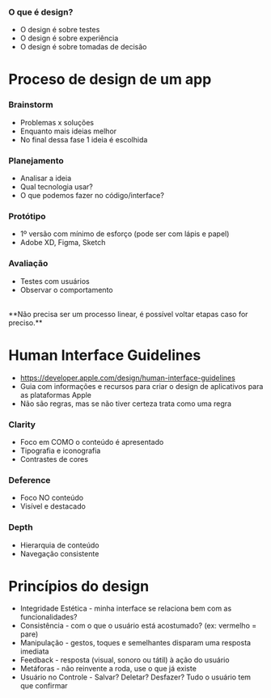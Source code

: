 ### O que é design?
- O design é sobre testes
- O design é sobre experiência
- O design é sobre tomadas de decisão

# Proceso de design de um app
### Brainstorm
- Problemas x soluções
- Enquanto mais ideias melhor
- No final dessa fase 1 ideia é escolhida
### Planejamento
- Analisar a ideia
- Qual tecnologia usar?
- O que podemos fazer no código/interface?
### Protótipo
- 1º versão com mínimo de esforço (pode ser com lápis e papel)
- Adobe XD, Figma, Sketch
### Avaliação
- Testes com usuários
- Observar o comportamento
<br>
**Não precisa ser um processo linear, é possível voltar etapas caso for preciso.**

# Human Interface Guidelines
- <https://developer.apple.com/design/human-interface-guidelines>
- Guia com informações e recursos para criar o design de aplicativos para as plataformas Apple
- Não são regras, mas se não tiver certeza trata como uma regra

### Clarity
- Foco em COMO o conteúdo é apresentado
- Tipografia e iconografia
- Contrastes de cores

### Deference
- Foco NO conteúdo
- Visível e destacado

### Depth
- Hierarquia de conteúdo
- Navegação consistente

# Princípios do design
- Integridade Estética - minha interface se relaciona bem com as funcionalidades?
- Consistência - com o que o usuário está acostumado? (ex: vermelho = pare)
- Manipulação - gestos, toques e semelhantes disparam uma resposta imediata
- Feedback - resposta (visual, sonoro ou tátil) à ação do usuário
- Metáforas - não reinvente a roda, use o que já existe
- Usuário no Controle - Salvar? Deletar? Desfazer? Tudo o usuário tem que confirmar